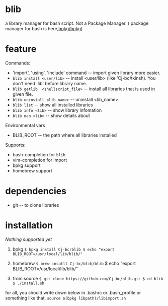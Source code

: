 # blib
  a library manager for bash script.
  Not a Package Manager. ( package manager for bash is here,[bpkg/bpkg](https://github.com/bpkg/bpkg))
# feature

Commands:
  * 'import', 'using', 'include' command  -- import given library more easier.
  * `blib install <user/lib>` -- install <user/lib> (like 'Cj-bc/tkinsh). You don't need 'lib' before library name.
  * `blib getlib  <shellscript_file>`  -- install all libraries that is used in given file.
  * `blib uninstall <lib_name>` -- uninstall <lib_name>
  * `blib list` -- show all installed libraries
  * `blib info <lib>` -- show library infomation
  * `blib man <lib>` -- show details about <lib>

Environmental vars
  * BLIB_ROOT -- the path where all libraries installed

Supports:
  * bash-completion for `blib`
  * vim-completion for import
  * bpkg support
  * homebrew support


# dependencies
  * git -- to clone libraries


# installation

  _Nothing supported yet_

  1. bpkg
    ```
      $ bpkg install Cj-bc/blib
      $ echo "export BLIB_ROOT=/usr/local/lib/blib/"
    ```

  2. homebrew
    `$ brew insatll Cj-bc/blib/blib`
     $ echo "export BLIB_ROOT=/usr/local/lib/blib/"

  3. from source
    ```
    $ git clone https://github.com/Cj-bc/blib.git
    $ cd blib
    $ ./install.sh
    ```

  for all, you should write down below in .bashrc or .bash_profile or something like that,
    `source $(bpkg libpath)/libimport.sh`
